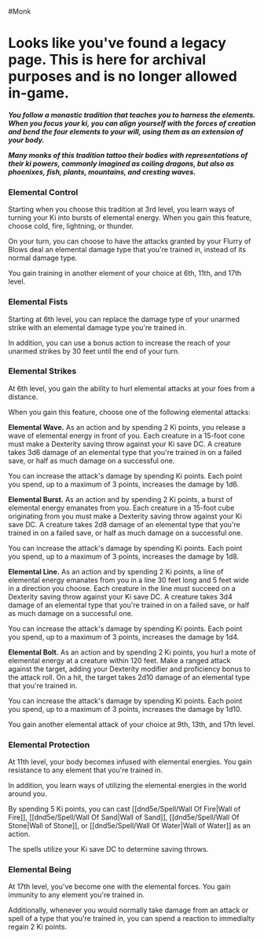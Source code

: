 #Monk
# Looks like you've found a legacy page. This is here for archival purposes and is no longer allowed in-game.

***You follow a monastic tradition that teaches you to harness the elements. When you focus your ki, you can align yourself with the forces of creation and bend the four elements to your will, using them as an extension of your body.***

***Many monks of this tradition tattoo their bodies with representations of their ki powers, commonly imagined as coiling dragons, but also as phoenixes, fish, plants, mountains, and cresting waves.***

### Elemental Control
Starting when you choose this tradition at 3rd level, you learn ways of turning your Ki into bursts of elemental energy. When you gain this feature, choose cold, fire, lightning, or thunder.

On your turn, you can choose to have the attacks granted by your Flurry of Blows deal an elemental damage type that you're trained in, instead of its normal damage type.

You gain training in another element of your choice at 6th, 11th, and 17th level.

### Elemental Fists
Starting at 6th level, you can replace the damage type of your unarmed strike with an elemental damage type you're trained in.

In addition, you can use a bonus action to increase the reach of your unarmed strikes by 30 feet until the end of your turn.

### Elemental Strikes
At 6th level, you gain the ability to hurl elemental attacks at your foes from a distance.

When you gain this feature, choose one of the following elemental attacks:

**Elemental Wave.** As an action and by spending 2 Ki points, you release a wave of elemental energy in front of you. Each creature in a 15-foot cone must make a Dexterity saving throw against your Ki save DC. A creature takes 3d6 damage of an elemental type that you're trained in on a failed save, or half as much damage on a successful one.

You can increase the attack's damage by spending Ki points. Each point you spend, up to a maximum of 3 points, increases the damage by 1d6.

**Elemental Burst.** As an action and by spending 2 Ki points, a burst of elemental energy emanates from you. Each creature in a 15-foot cube originating from you must make a Dexterity saving throw against your Ki save DC. A creature takes 2d8 damage of an elemental type that you're trained in on a failed save, or half as much damage on a successful one.

You can increase the attack's damage by spending Ki points. Each point you spend, up to a maximum of 3 points, increases the damage by 1d8.

**Elemental Line.** As an action and by spending 2 Ki points, a line of elemental energy emanates from you in a line 30 feet long and 5 feet wide in a direction you choose. Each creature in the line must succeed on a Dexterity saving throw against your Ki save DC. A creature takes 3d4 damage of an elemental type that you're trained in on a failed save, or half as much damage on a successful one.

You can increase the attack's damage by spending Ki points. Each point you spend, up to a maximum of 3 points, increases the damage by 1d4.

**Elemental Bolt.** As an action and by spending 2 Ki points, you hurl a mote of elemental energy at a creature within 120 feet. Make a ranged attack against the target, adding your Dexterity modifier and proficiency bonus to the attack roll. On a hit, the target takes 2d10 damage of an elemental type that you're trained in.

You can increase the attack's damage by spending Ki points. Each point you spend, up to a maximum of 3 points, increases the damage by 1d10.

You gain another elemental attack of your choice at 9th, 13th, and 17th level.

### Elemental Protection
At 11th level, your body becomes infused with elemental energies. You gain resistance to any element that you're trained in.

In addition, you learn ways of utilizing the elemental energies in the world around you.

By spending 5 Ki points, you can cast [[dnd5e/Spell/Wall Of Fire\|Wall of Fire]], [[dnd5e/Spell/Wall Of Sand\|Wall of Sand]], [[dnd5e/Spell/Wall Of Stone\|Wall of Stone]], or [[dnd5e/Spell/Wall Of Water\|Wall of Water]] as an action.

The spells utilize your Ki save DC to determine saving throws.

### Elemental Being
At 17th level, you've become one with the elemental forces. You gain immunity to any element you're trained in.

Additionally, whenever you would normally take damage from an attack or spell of a type that you're trained in, you can spend a reaction to immedialty regain 2 Ki points.